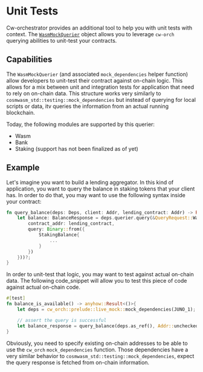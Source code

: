 # Unit Tests

Cw-orchestrator provides an additional tool to help you with unit tests with context. The [`WasmMockQuerier`](https://docs.rs/cw-orch/latest/cw_orch/daemon/live_mock/struct.WasmMockQuerier.html) object allows you to leverage `cw-orch` querying abilities to unit-test your contracts.

## Capabilities

The `WasmMockQuerier` (and associated `mock_dependencies` helper function) allow developers to unit-test their contract against on-chain logic. This allows for a mix between unit and integration tests for application that need to rely on on-chain data. This structure works very similarly to `cosmwasm_std::testing::mock_dependencies` but instead of querying for local scripts or data, itv queries the information from an actual running blockchain.

Today, the following modules are supported by this querier: 
- Wasm
- Bank
- Staking (support has not been finalized as of yet)

## Example

Let's imagine you want to build a lending aggregator. In this kind of application, you want to query the balance in staking tokens that your client has. In order to do that, you may want to use the following syntax inside your contract: 

```rust
fn query_balance(deps: Deps, client: Addr, lending_contract: Addr) -> Result<BalanceResponse, ContractError>{
    let balance: BalanceResponse = deps.querier.query(&QueryRequest::Wasm(WasmQuery::Smart{
        contract_addr: lending_contract,
        query: Binary::from({
            StakingBalance{
                ...
            }
        })
    }))?;
}
``` 

In order to unit-test that logic, you may want to test against actual on-chain data. The following code_snippet will allow you to test this piece of code against actual on-chain code.

```rust
#[test]
fn balance_is_available() -> anyhow::Result<()>{
    let deps = cw_orch::prelude::live_mock::mock_dependencies(JUNO_1);

    // assert the query is successful
    let balance_response = query_balance(deps.as_ref(), Addr::unchecked("juno1..."), Addr::unchecked("juno1..")).unwrap();
}
```

Obviously, you need to specify existing on-chain addresses to be able to use the `cw_orch` `mock_dependencies` function. Those dependencies have a very similar behavior to `cosmwasm_std::testing::mock_dependencies`, expect the query response is fetched from on-chain information. 

